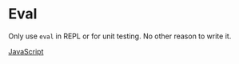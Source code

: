 # Eval

Only use `eval` in REPL or for unit testing. No other reason to write it.

[JavaScript](../js/eval.js)

